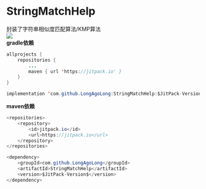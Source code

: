 # StringMatchHelp
封装了字符串相似度匹配算法/KMP算法  
[![](https://jitpack.io/v/LongAgoLong/StringMatchHelp.svg)](https://jitpack.io/#LongAgoLong/StringMatchHelp)    
**gradle依赖**
```java
allprojects {
	repositories {
		...
		maven { url 'https://jitpack.io' }
	}
}
```
```java
implementation 'com.github.LongAgoLong:StringMatchHelp:$JitPack-Version$'
```
**maven依赖**
```java
<repositories>
	<repository>
		<id>jitpack.io</id>
		<url>https://jitpack.io</url>
	</repository>
</repositories>
```
```java
<dependency>
	<groupId>com.github.LongAgoLong</groupId>
	<artifactId>StringMatchHelp</artifactId>
	<version>$JitPack-Version$</version>
</dependency>
```
